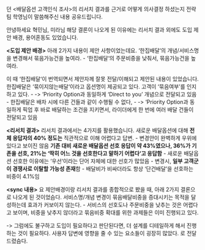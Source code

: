 던 <배달옵션 고객인식 조사>의 리서치 결과를 근거로 어떻게 의사결정 하셨는지 전략팀 학영님이 말씀해주신 내용 공유드립니다.

안녕하세요 혁민님, 미라님
해당 결론이 나오게 된 이유에는 리서치 결과 외에도 도입 제안 배경, 용어혼동도 있었습니다.

**<도입 제안 배경>**
아래 2가지 내용이 제안 사항이었는데요.
		‘한집배달‘의 개념/서비스명을 변경해서 묶음가능건을 높여라.
		- ‘한집배달‘의 주문비중을 낮춰서, 묶음가능건을 높여라.

이 때 ‘한집배달‘이 번역되면서 제안자께 잘못 전달/이해되고 제안된 내용이 있었습니다.
		한집배달은 ‘묶이지않는배달‘이라고 옵션명이 제공되고 있다. 고객이 ‘묶음여부’를 인지하고 있다.
		- -> ’Priority Option과 동일하게 ‘Direct to you’ 개념으로 전달되고 있음
		- 한집배달은 배차 시에 다른 건들과 같이 수행될 수 없다,
		- -> ‘Priority Option과 동일하게 픽업 후 바로 배달하는 조건을 지키면서, 라이더에게 한 번에 여러 배달 건들이 전달되고 있음

**<리서치 결과>**
리서치 결과에서는 4가지를 활용했습니다.
		새로운 배달옵션에 대해 **전체 응답자의 40% 정도는** 직관적으로 이해 어렵다고 답변.
		- 변경안이 완벽하게 우위에 있다고 보이진 않음
		**기존 대비 새로운 배달옵션 선호 응답이 약 43%였으나, 36%가 기존을 선호, 21%는 ‘딱히 어느 것을 선호한다고 말하기 어렵다‘고 응답함**
		- 새로운 배달옵션 선호한 이유에는 ‘우선‘이라는 단어 자체에 대한 선호가 많았음
		- 변경시, **일부 고객군이 경쟁사로 이탈할 가능성 존재**함
		- 배달비가 비싸더라도 항상 ‘단건배달’을 선호하는 비중이 4.1%임

**<sync 내용>**
요 제안배경이랑 리서치 결과를 종합적으로 봤을 때, 아래 2가지 결론으로 나오게 된 것이었슴다.
		서비스명/개념 변경이 묶음배달비중을 증대시키는 목적을 달성하는데 효과가 커보이지 않는다.
		- 서비스의 선호도나 주문비중을 낮추는 것은 어렵다고 보이며, 비중을 낮추지 않더라고 묶음비중 확대를 위한 과제들은 이미 진행되고 있다.

-> 그럼에도 불구하고 도입이 필요하다고 판단된다면, 더 설계를 디테일하게 해서 진행하는 것이 필요하다. 사용자 답변에 영향을 줄 수 있는 요소들이 굉장히 많았다. 로 전달드렸슴다.